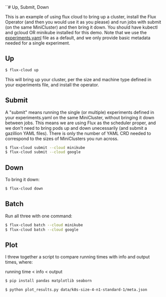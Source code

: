 ``# Up, Submit, Down

This is an example of using flux cloud to bring up a cluster, install the Flux Operator
(and then you would use it as you please) and run jobs with submit (on the same
MiniCluster) and then bring it down.
You should have kubectl and gcloud OR minikube installed for this demo. Note that
we use the [experiments.yaml](experiments.yaml) file as a default,
and we only provide basic metadata needed for a single experiment.

## Up

```bash
$ flux-cloud up
```

This will bring up your cluster, per the size and machine type defined
in your experiments file, and install the operator.

## Submit

A "submit" means running the single (or multiple) experiments defined in your
experiments.yaml on the same MiniCluster, without bringing it down between jobs.
This means we are using Flux as the scheduler proper, and we don't need to bring pods
up and down unecessarily (and submit a gazillion YAML files). There is only the number
of YAML CRD needed to correspond to the sizes of MiniClusters you run across.

```bash
$ flux-cloud submit --cloud minikube
$ flux-cloud submit --cloud google
```

## Down

To bring it down:

```bash
$ flux-cloud down
```

## Batch

Run all three with one command:

```bash
$ flux-cloud batch --cloud minikube
$ flux-cloud batch --cloud google
```


## Plot

I threw together a script to compare running times with info and output times,
where:

running time < info < output

```bash
$ pip install pandas matplotlib seaborn
```
```bash
$ python plot_results.py data/k8s-size-4-n1-standard-1/meta.json
```

